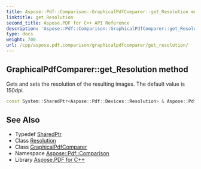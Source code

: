 ```yaml
---
title: Aspose::Pdf::Comparison::GraphicalPdfComparer::get_Resolution method
linktitle: get_Resolution
second_title: Aspose.PDF for C++ API Reference
description: 'Aspose::Pdf::Comparison::GraphicalPdfComparer::get_Resolution method. Gets and sets the resolution of the resulting images. The default value is 150dpi in C++.'
type: docs
weight: 700
url: /cpp/aspose.pdf.comparison/graphicalpdfcomparer/get_resolution/
---
```

## GraphicalPdfComparer::get_Resolution method


Gets and sets the resolution of the resulting images. The default value is 150dpi.

```cpp
const System::SharedPtr<Aspose::Pdf::Devices::Resolution> & Aspose::Pdf::Comparison::GraphicalPdfComparer::get_Resolution() const
```

## See Also

* Typedef [SharedPtr](../../../system/sharedptr/)
* Class [Resolution](../../../aspose.pdf.devices/resolution/)
* Class [GraphicalPdfComparer](../)
* Namespace [Aspose::Pdf::Comparison](../../)
* Library [Aspose.PDF for C++](../../../)
